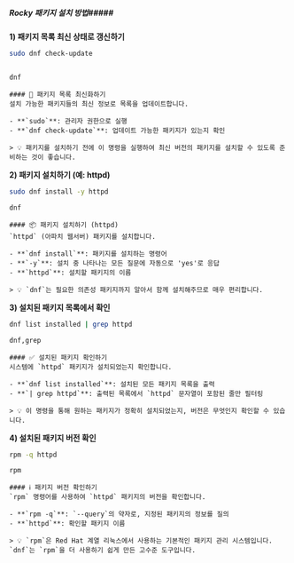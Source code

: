 ##### Rocky 패키지 설치 방법#####

**1) 패키지 목록 최신 상태로 갱신하기**

```bash
sudo dnf check-update
```
```no-err-check
```

```tech
dnf
```

```desc
#### 🔄 패키지 목록 최신화하기
설치 가능한 패키지들의 최신 정보로 목록을 업데이트합니다.

- **`sudo`**: 관리자 권한으로 실행
- **`dnf check-update`**: 업데이트 가능한 패키지가 있는지 확인

> 💡 패키지를 설치하기 전에 이 명령을 실행하여 최신 버전의 패키지를 설치할 수 있도록 준비하는 것이 좋습니다.
```

**2) 패키지 설치하기 (예: httpd)**

```bash
sudo dnf install -y httpd
```

```tech
dnf
```

```desc
#### 📦 패키지 설치하기 (httpd)
`httpd` (아파치 웹서버) 패키지를 설치합니다.

- **`dnf install`**: 패키지를 설치하는 명령어
- **`-y`**: 설치 중 나타나는 모든 질문에 자동으로 'yes'로 응답
- **`httpd`**: 설치할 패키지의 이름

> 💡 `dnf`는 필요한 의존성 패키지까지 알아서 함께 설치해주므로 매우 편리합니다.
```

**3) 설치된 패키지 목록에서 확인**

```bash
dnf list installed | grep httpd
```

```tech
dnf,grep
```

```desc
#### ✅ 설치된 패키지 확인하기
시스템에 `httpd` 패키지가 설치되었는지 확인합니다.

- **`dnf list installed`**: 설치된 모든 패키지 목록을 출력
- **`| grep httpd`**: 출력된 목록에서 `httpd` 문자열이 포함된 줄만 필터링

> 💡 이 명령을 통해 원하는 패키지가 정확히 설치되었는지, 버전은 무엇인지 확인할 수 있습니다.
```

**4) 설치된 패키지 버전 확인**

```bash
rpm -q httpd
```

```tech
rpm
```

```desc
#### ℹ️ 패키지 버전 확인하기
`rpm` 명령어를 사용하여 `httpd` 패키지의 버전을 확인합니다.

- **`rpm -q`**: `--query`의 약자로, 지정된 패키지의 정보를 질의
- **`httpd`**: 확인할 패키지 이름

> 💡 `rpm`은 Red Hat 계열 리눅스에서 사용하는 기본적인 패키지 관리 시스템입니다. `dnf`는 `rpm`을 더 사용하기 쉽게 만든 고수준 도구입니다.
```
